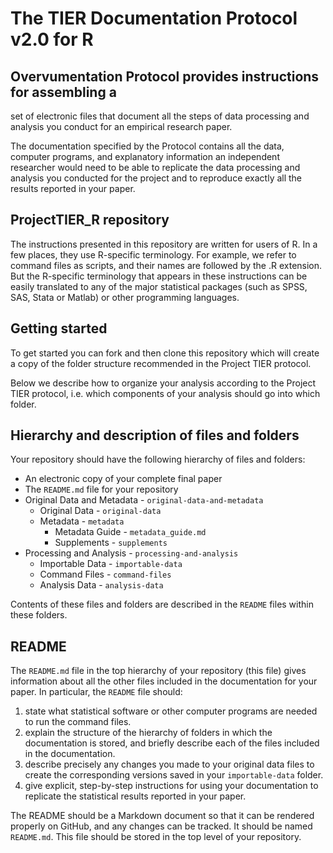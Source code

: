 # The TIER Documentation Protocol v2.0 for R

## Overvumentation Protocol provides instructions for assembling a 
set of electronic files that document all the steps of data processing 
and analysis you conduct for an empirical research paper. 

The documentation specified by the Protocol contains all the data, 
computer programs, and explanatory information an independent researcher 
would need to be able to replicate the data processing and analysis you 
conducted for the project and to reproduce exactly all the results 
reported in your paper.

## ProjectTIER_R repository

The instructions presented in this repository are written for users of R. 
In a few places, they use R-specific terminology. For example, we refer to 
command files as scripts, and their names are followed by the .R 
extension. But the R-specific terminology that appears in these 
instructions can be easily translated to any of the major statistical 
packages (such as SPSS, SAS, Stata or Matlab) or other programming 
languages.

## Getting started

To get started you can fork and then clone this repository which will create 
a copy of the folder structure recommended in the Project TIER protocol.

Below we describe how to organize your analysis according to the 
Project TIER protocol, i.e. which components of your analysis should go 
into which folder.

## Hierarchy and description of files and folders

Your repository should have the following hierarchy of files and folders:

- An electronic copy of your complete final paper
- The `README.md` file for your repository
- Original Data and Metadata - `original-data-and-metadata`
    + Original Data - `original-data`
    + Metadata - `metadata`
        - Metadata Guide - `metadata_guide.md`
        - Supplements - `supplements`
- Processing and Analysis - `processing-and-analysis`
    + Importable Data - `importable-data`
    + Command Files - `command-files`
    + Analysis Data - `analysis-data`

Contents of these files and folders are described in the `README` files
within these folders.

## README

The `README.md` file in the top hierarchy of your repository (this 
file) gives information about all the other files included in the 
documentation for your paper. In particular, the `README` file should:

1. state what statistical software or other computer programs are 
needed to run the command files.
1. explain the structure of the hierarchy of folders in which the 
documentation is stored, and briefly describe each of the files 
included in the documentation.
1. describe precisely any changes you made to your original data files 
to create the corresponding versions saved in your `importable-data` 
folder.
1. give explicit, step-by-step instructions for using your 
documentation to replicate the statistical results reported in your 
paper.

The README should be a Markdown document so that it can be 
rendered properly on GitHub, and any changes can be tracked. It should 
be named `README.md`. This file should be stored in the top level of 
your repository.
